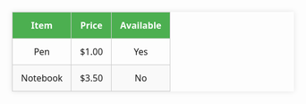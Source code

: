 <style>
  .pretty-table {
    width: 100%;
    border-collapse: collapse;
    font-family: 'Segoe UI', sans-serif;
    box-shadow: 0 0 10px rgba(0,0,0,0.1);
  }

  .pretty-table th, .pretty-table td {
    padding: 12px 15px;
    border: 1px solid #ccc;
    text-align: center;
  }

  .pretty-table thead {
    background-color: #4CAF50;
    color: white;
  }

  .pretty-table tbody tr:nth-child(even) {
    background-color: #f9f9f9;
  }

  .pretty-table tbody tr:hover {
    background-color: #e6f7ff;
  }
</style>

<table class="pretty-table">
  <thead>
    <tr>
      <th>Item</th>
      <th>Price</th>
      <th>Available</th>
    </tr>
  </thead>
  <tbody>
    <tr>
      <td>Pen</td>
      <td>$1.00</td>
      <td>Yes</td>
    </tr>
    <tr>
      <td>Notebook</td>
      <td>$3.50</td>
      <td>No</td>
    </tr>
  </tbody>
</table>